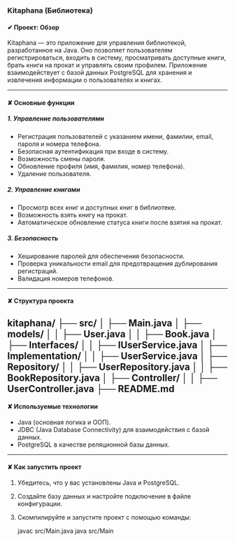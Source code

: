 ### Kitaphana (Библиотека)

#### ✔ Проект: Обзор
Kitaphana — это приложение для управления библиотекой, разработанное на Java. Оно позволяет пользователям регистрироваться, входить в систему, просматривать доступные книги, брать книги на прокат и управлять своим профилем. Приложение взаимодействует с базой данных PostgreSQL для хранения и извлечения информации о пользователях и книгах.

---

#### ✘ Основные функции

##### 1. Управление пользователями
- Регистрация пользователей с указанием имени, фамилии, email, пароля и номера телефона.
- Безопасная аутентификация при входе в систему.
- Возможность смены пароля.
- Обновление профиля (имя, фамилия, номер телефона).
- Удаление пользователя.

##### 2. Управление книгами
- Просмотр всех книг и доступных книг в библиотеке.
- Возможность взять книгу на прокат.
- Автоматическое обновление статуса книги после взятия на прокат.

##### 3. Безопасность
- Хеширование паролей для обеспечения безопасности.
- Проверка уникальности email для предотвращения дублирования регистраций.
- Валидация номеров телефонов.

---

#### ✘ Структура проекта

kitaphana/
├── src/
│   ├── Main.java
│   ├── models/
│   │   ├── User.java
│   │   ├── Book.java
│   ├── Interfaces/
│   │   ├── IUserService.java
│   ├── Implementation/
│   │   ├── UserService.java
│   ├── Repository/
│   │   ├── UserRepository.java
│   │   ├── BookRepository.java
│   ├── Controller/
│   │   ├── UserController.java
├── README.md
---

#### ✘ Используемые технологии
- Java (основная логика и ООП).
- JDBC (Java Database Connectivity) для взаимодействия с базой данных.
- PostgreSQL в качестве реляционной базы данных.

---

#### ✘ Как запустить проект
1. Убедитесь, что у вас установлены Java и PostgreSQL.
2. Создайте базу данных и настройте подключение в файле конфигурации.
3. Скомпилируйте и запустите проект с помощью команды:
  
   javac src/Main.java
   java src/Main    
